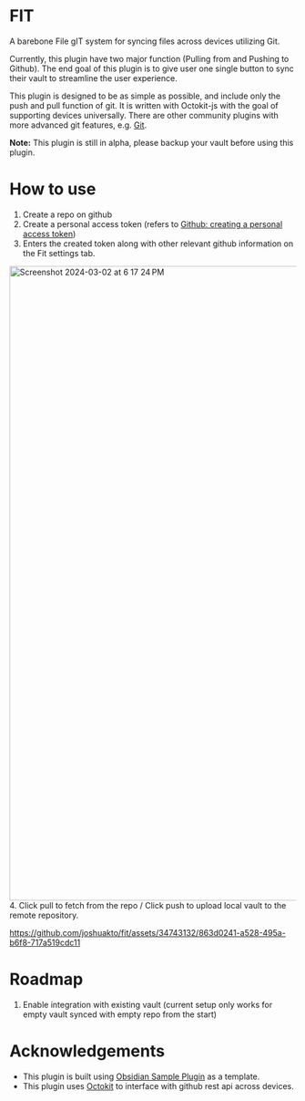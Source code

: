 # FIT

A barebone File gIT system for syncing files across devices utilizing Git.

Currently, this plugin have two major function (Pulling from and Pushing to Github). The end goal of this plugin is to give user one single button to sync their vault to streamline the user experience.

This plugin is designed to be as simple as possible, and include only the push and pull function of git. It is written with Octokit-js with the goal of supporting devices universally. There are other community plugins with more advanced git features, e.g. [Git](https://github.com/denolehov/obsidian-git).

**Note:** This plugin is still in alpha, please backup your vault before using this plugin.

# How to use
1. Create a repo on github
2. Create a personal access token (refers to [Github: creating a personal access token](https://docs.github.com/en/enterprise-server@3.9/authentication/keeping-your-account-and-data-secure/managing-your-personal-access-tokens#creating-a-personal-access-token))
3. Enters the created token along with other relevant github information on the Fit settings tab.
<img width="1113" alt="Screenshot 2024-03-02 at 6 17 24 PM" src="https://github.com/joshuakto/fit/assets/34743132/c6679d4e-fd7f-476a-a9cc-43dfd732b534">
4. Click pull to fetch from the repo / Click push to upload local vault to the remote repository.



https://github.com/joshuakto/fit/assets/34743132/863d0241-a528-495a-b6f8-717a519cdc11


# Roadmap
1. Enable integration with existing vault (current setup only works for empty vault synced with empty repo from the start)

# Acknowledgements
 - This plugin is built using [Obsidian Sample Plugin](https://github.com/obsidianmd/obsidian-sample-plugin) as a template.
 - This plugin uses [Octokit](https://github.com/octokit/core.js/) to interface with github rest api across devices.

<!--- 
## Releasing new releases

- Update your `manifest.json` with your new version number, such as `1.0.1`, and the minimum Obsidian version required for your latest release.
- Update your `versions.json` file with `"new-plugin-version": "minimum-obsidian-version"` so older versions of Obsidian can download an older version of your plugin that's compatible.
- Create new GitHub release using your new version number as the "Tag version". Use the exact version number, don't include a prefix `v`. See here for an example: https://github.com/obsidianmd/obsidian-sample-plugin/releases
- Upload the files `manifest.json`, `main.js`, `styles.css` as binary attachments. Note: The manifest.json file must be in two places, first the root path of your repository and also in the release.
- Publish the release.

> You can simplify the version bump process by running `npm version patch`, `npm version minor` or `npm version major` after updating `minAppVersion` manually in `manifest.json`.
> The command will bump version in `manifest.json` and `package.json`, and add the entry for the new version to `versions.json`

## Adding your plugin to the community plugin list

- Check https://github.com/obsidianmd/obsidian-releases/blob/master/plugin-review.md
- Publish an initial version.
- Make sure you have a `README.md` file in the root of your repo.
- Make a pull request at https://github.com/obsidianmd/obsidian-releases to add your plugin.
  
## Manually installing the plugin

- Copy over `main.js`, `styles.css`, `manifest.json` to your vault `VaultFolder/.obsidian/plugins/your-plugin-id/`.
--->
